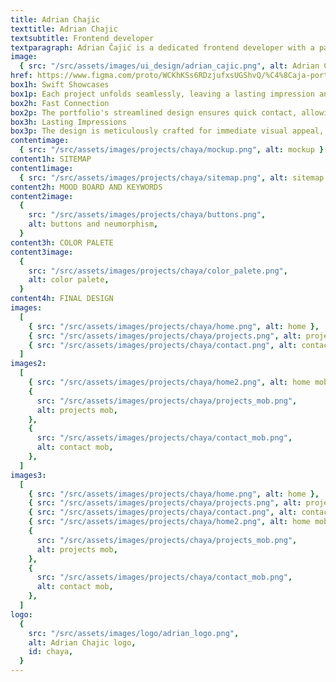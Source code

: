 ```yaml
---
title: Adrian Chajic
texttitle: Adrian Chajic
textsubtitle: Frontend developer
textparagraph: Adrian Čajić is a dedicated frontend developer with a passion for crafting seamless and visually appealing web experiences. I had the honor of curating an impressive online portfolio that showcases his expertise and innovation in the world of web development. Through careful design and attention to detail, the portfolio reflects Adrian's commitment to delivering top-notch frontend solutions.
image:
  { src: "/src/assets/images/ui_design/adrian_cajic.png", alt: Adrian Chajic }
href: https://www.figma.com/proto/WCKhKSs6RDzjufxsUGShvQ/%C4%8Caja-portfolio?page-id=0%3A1&type=design&node-id=1-6&viewport=499%2C380%2C0.08&t=29sAtBi4auwN9XSz-1&scaling=min-zoom&starting-point-node-id=1%3A6&mode=design
box1h: Swift Showcases
box1p: Each project unfolds seamlessly, leaving a lasting impression and showcasing his talent from the very first click.
box2h: Fast Connection
box2p: The portfolio's streamlined design ensures quick contact, allowing you to explore his frontend masterpieces without waiting.
box3h: Lasting Impressions
box3p: The design is meticulously crafted for immediate visual appeal, ensuring that every visitor is captivated from the very first glance.
contentimage:
  { src: "/src/assets/images/projects/chaya/mockup.png", alt: mockup }
content1h: SITEMAP
content1image:
  { src: "/src/assets/images/projects/chaya/sitemap.png", alt: sitemap }
content2h: MOOD BOARD AND KEYWORDS
content2image:
  {
    src: "/src/assets/images/projects/chaya/buttons.png",
    alt: buttons and neumorphism,
  }
content3h: COLOR PALETE
content3image:
  {
    src: "/src/assets/images/projects/chaya/color_palete.png",
    alt: color palete,
  }
content4h: FINAL DESIGN
images:
  [
    { src: "/src/assets/images/projects/chaya/home.png", alt: home },
    { src: "/src/assets/images/projects/chaya/projects.png", alt: projects },
    { src: "/src/assets/images/projects/chaya/contact.png", alt: contact },
  ]
images2:
  [
    { src: "/src/assets/images/projects/chaya/home2.png", alt: home mob },
    {
      src: "/src/assets/images/projects/chaya/projects_mob.png",
      alt: projects mob,
    },
    {
      src: "/src/assets/images/projects/chaya/contact_mob.png",
      alt: contact mob,
    },
  ]
images3:
  [
    { src: "/src/assets/images/projects/chaya/home.png", alt: home },
    { src: "/src/assets/images/projects/chaya/projects.png", alt: projects },
    { src: "/src/assets/images/projects/chaya/contact.png", alt: contact },
    { src: "/src/assets/images/projects/chaya/home2.png", alt: home mob },
    {
      src: "/src/assets/images/projects/chaya/projects_mob.png",
      alt: projects mob,
    },
    {
      src: "/src/assets/images/projects/chaya/contact_mob.png",
      alt: contact mob,
    },
  ]
logo:
  {
    src: "/src/assets/images/logo/adrian_logo.png",
    alt: Adrian Chajic logo,
    id: chaya,
  }
---
```

